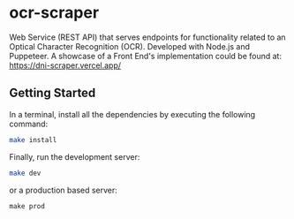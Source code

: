 # ocr-scraper

Web Service (REST API) that serves endpoints for functionality related to an Optical Character Recognition
(OCR). Developed with Node.js and Puppeteer. A showcase of a Front End's implementation could be found at: https://dni-scraper.vercel.app/

## Getting Started

In a terminal, install all the dependencies by executing the following command: 

```bash
make install
```

Finally, run the development server:

```bash
make dev
```

or a production based server:

```
make prod
```

